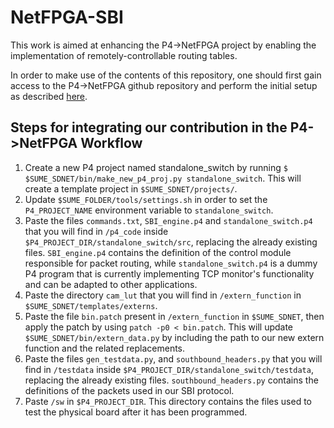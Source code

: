 # NetFPGA-SBI

This work is aimed at enhancing the P4->NetFPGA project by enabling the implementation of remotely-controllable routing tables.

In order to make use of the contents of this repository, one should first gain access to the P4->NetFPGA github repository and perform the initial setup as described [here](https://github.com/NetFPGA/P4-NetFPGA-public/wiki/Getting-Started).

## Steps for integrating our contribution in the P4->NetFPGA Workflow

1. Create a new P4 project named standalone_switch by running `$ $SUME_SDNET/bin/make_new_p4_proj.py standalone_switch`. This will create a template project in `$SUME_SDNET/projects/`.
2. Update `$SUME_FOLDER/tools/settings.sh` in order to set the `P4_PROJECT_NAME` environment variable to `standalone_switch`.
3. Paste the files `commands.txt`, `SBI_engine.p4` and `standalone_switch.p4` that you will find in `/p4_code` inside `$P4_PROJECT_DIR/standalone_switch/src`, replacing the already existing files. `SBI_engine.p4` contains the definition of the control module responsible for packet routing, while `standalone_switch.p4` is a dummy P4 program that is currently implementing TCP monitor's functionality and can be adapted to other applications.
4. Paste the directory `cam_lut` that you will find in `/extern_function` in `$SUME_SDNET/templates/externs`.
5. Paste the file `bin.patch` present in `/extern_function` in `$SUME_SDNET`, then apply the patch by using `patch -p0 < bin.patch`. This will update `$SUME_SDNET/bin/extern_data.py` by including the path to our new extern function and the related replacements.
6. Paste the files `gen_testdata.py`, and `southbound_headers.py` that you will find in `/testdata` inside `$P4_PROJECT_DIR/standalone_switch/testdata`, replacing the already existing files. `southbound_headers.py` contains the definitions of the packets used in our SBI protocol.
7. Paste `/sw` in `$P4_PROJECT_DIR`. This directory contains the files used to test the physical board after it has been programmed.
